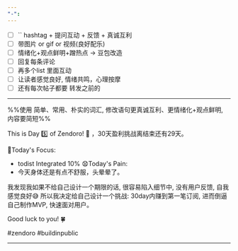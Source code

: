 ```yaml
---
"-":
---
```


- [ ] `` hashtag + 提问互动 + 反馈 + 真诚互利
- [ ] 带图片 or gif  or 视频(良好配乐)
- [ ] 情绪化+观点鲜明+蹭热点 -> 豆包改造
- [ ] 回复每条评论
- [ ] 再多个list 里面互动
- [ ] 让读者感觉良好, 情绪共鸣，心理按摩
- [ ] 还有每次帖子都要 转发之前的

---
%%使用 简单、常用、朴实的词汇, 修改语句更真诚互利、更情绪化+观点鲜明, 内容要简短%%

This is Day 5️⃣ of Zendoro! 💪 ，30天盈利挑战离结束还有29天。

🚧Today's Focus:
- todist Integrated 10%
😧Today's Pain:
- 今天身体还是有点不舒服，头晕晕了。

我发现我如果不给自己设计一个期限的话, 很容易陷入细节中, 没有用户反馈, 自我感觉良好😅
所以我决定给自己设计一个挑战: 30day内赚到第一笔订阅, 进而倒逼自己制作MVP, 快速面对用户。

Good luck to you! 🍀

#zendoro #buildinpublic

----
